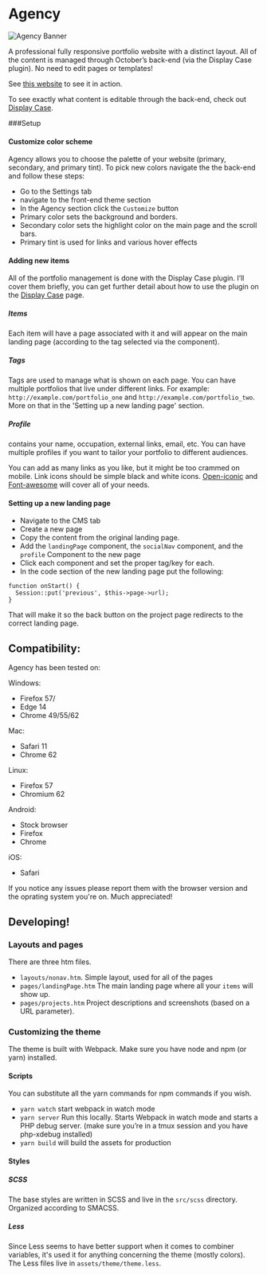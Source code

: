 # Agency

![Agency Banner](http://octobercms.com/storage/app/uploads/public/59e/bfa/0de/59ebfa0de6724289762651.png)

A professional fully responsive portfolio website with a distinct layout. All of the content is managed through October’s back-end (via the Display Case plugin). No need to edit pages or templates! 

See [this website](http://von-zimmerman.com/paul) to see it in action.

To see exactly what content is editable through the back-end, check out [Display Case](https://octobercms.com/plugin/vonzimmerman-displaycase).

###Setup

#### Customize color scheme
Agency allows you to choose the palette of your website (primary, secondary, and primary tint). To pick new colors navigate the the back-end and follow these steps:

- Go to the Settings tab
- navigate to the front-end theme section
- In the Agency section click the `Customize` button 
-  Primary color sets the background and borders.
- Secondary color sets the highlight color on the main page and the scroll bars. 
- Primary tint is used for links and various hover effects

#### Adding new items
All of the portfolio management is done with the Display Case plugin. I’ll cover them briefly, you can get further detail about how to use the plugin on the [Display Case](https://octobercms.com/plugin/vonzimmerman-displaycase) page.

##### Items
Each item will have a page associated with it and will appear on the main landing page (according to the tag selected via the component). 

##### Tags
Tags are used to manage what is shown on each page. You can have multiple portfolios that live under different links. For example: `http://example.com/portfolio_one` and `http://example.com/portfolio_two`. More on that in the 'Setting up a new landing page' section.

##### Profile
contains your name, occupation, external links, email, etc. You can have multiple profiles if you want to tailor your portfolio to different audiences. 

You can add as many links as you like, but it might be too crammed on mobile. Link icons should be simple black and white icons. [Open-iconic](https://useiconic.com/open) and [Font-awesome](http://fontawesome.io/) will cover all of your needs. 

#### Setting up a new landing page
- Navigate to the CMS tab
- Create a new page
- Copy the content from the original landing page.
- Add the `landingPage` component, the `socialNav` component, and the `profile` Component to the new page
- Click each component and set the proper tag/key for each.
- In the code section of the new landing page put the following:

```
function onStart() {
  Session::put('previous', $this->page->url);
}
```
That will make it so the back button on the project page redirects to the correct landing page. 

## Compatibility:

Agency has been tested on:

Windows:

- Firefox 57/
- Edge 14
- Chrome 49/55/62

Mac:
- Safari 11
- Chrome 62

Linux:
- Firefox 57
- Chromium 62

Android:
- Stock browser
- Firefox
- Chrome

iOS:
- Safari

If you notice any issues please report them with the browser version and the oprating system you're on. Much appreciated!

## Developing!

### Layouts and pages
There are three htm files. 
- `layouts/nonav.htm`. Simple layout, used for all of the pages
- `pages/landingPage.htm` The main landing page where all your `items` will show up.
- `pages/projects.htm` Project descriptions and screenshots (based on a URL parameter).

### Customizing the theme
The theme is built with Webpack. Make sure you have node and npm (or yarn) installed.

#### Scripts
You can substitute all the yarn commands for npm commands if you wish. 

- `yarn watch` start webpack in watch mode
- `yarn server` Run this locally. Starts Webpack in watch mode and starts a PHP debug server. (make sure you’re in a tmux session and you have php-xdebug installed)
- `yarn build` will build the assets for production

#### Styles
##### SCSS
The base styles are written in SCSS and live in the `src/scss` directory. Organized according to SMACSS.
##### Less
Since Less seems to have better support when it comes to combiner variables, it's used it for anything concerning the theme (mostly colors). The Less files live in  `assets/theme/theme.less`.
